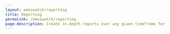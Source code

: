 ```yaml
---
layout: omniwatch/reporting
title: Reporting
permalink: /omniwatch/reporting
page-description: Create in-depth reports over any given timeframe for any metrics that you monitor. Create shareable PDFs and schedule automated reports direct to your inbox.
---
```


